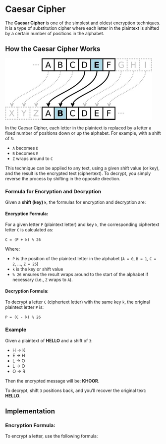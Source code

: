 # Caesar Cipher

The **Caesar Cipher** is one of the simplest and oldest encryption techniques. It is a type of substitution cipher where each letter in the plaintext is shifted by a certain number of positions in the alphabet.

## How the Caesar Cipher Works

![Caesar Cipher](image.png)

In the Caesar Cipher, each letter in the plaintext is replaced by a letter a fixed number of positions down or up the alphabet. For example, with a shift of `3`:
- `A` becomes `D`
- `B` becomes `E`
- `Z` wraps around to `C`

This technique can be applied to any text, using a given shift value (or key), and the result is the encrypted text (ciphertext). To decrypt, you simply reverse the process by shifting in the opposite direction.

### Formula for Encryption and Decryption

Given a **shift (key) `k`**, the formulas for encryption and decryption are:

#### Encryption Formula:
For a given letter `P` (plaintext letter) and key `k`, the corresponding ciphertext letter `C` is calculated as: 

```C = (P + k) % 26```

Where:
- `P` is the position of the plaintext letter in the alphabet (`A = 0`, `B = 1`, `C = 2`, ..., `Z = 25`)
- `k` is the key or shift value
- `% 26` ensures the result wraps around to the start of the alphabet if necessary (i.e., `Z` wraps to `A`).

#### Decryption Formula:
To decrypt a letter `C` (ciphertext letter) with the same key `k`, the original plaintext letter `P` is:

```P = (C - k) % 26```



### Example

Given a plaintext of **HELLO** and a shift of `3`:
- H → K
- E → H
- L → O
- L → O
- O → R

Then the encrypted message will be:  **KHOOR**.

To decrypt, shift `3` positions back, and you’ll recover the original text: **HELLO**.

## Implementation

### Encryption Formula:
To encrypt a letter, use the following formula:
